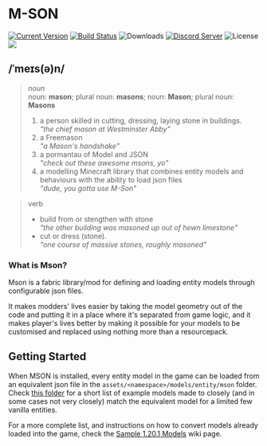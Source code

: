  # M-SON
 
 [![Current Version](https://img.shields.io/github/v/release/MineLittlePony/Mson)](https://github.com/MineLittlePony/Mson/releases/latest)
[![Build Status](https://img.shields.io/github/actions/workflow/status/MineLittlePony/Mson/gradle-build.yml)](https://github.com/MineLittlePony/Mson/actions/workflows/gradle-build.yml)
![Downloads](https://img.shields.io/github/downloads/MineLittlePony/Mson/total.svg?color=yellowgreen)
[![Discord Server](https://img.shields.io/discord/182490536119107584.svg?color=blueviolet)](https://discord.gg/HbJSFyu)
![License](https://img.shields.io/github/license/MineLittlePony/Mson)
![](https://img.shields.io/badge/api-fabric-orange.svg)

 ## /ˈmeɪs(ə)n/

> _noun_  
> noun: **mason**; plural noun: **masons**; noun: **Mason**; plural noun: **Masons**
> 1. a person skilled in cutting, dressing, laying stone in buildings.  
>    _"the chief mason at Westminster Abby"_
> 2. a Freemason  
>    _"a Mason's handshake"_
> 3. a pormantau of Model and JSON  
    _"check out these awesome msons, yo"_
> 3. a modelling Minecraft library that combines entity models and behaviours with the ability to load json files  
>   _"dude, you gotta use M-Son"_

> verb  
>  -   build from or stengthen with stone  
>     _"the other building was masoned up out of hewn limestone"_
>  - cut or dress (stone).  
>     _"one course of massive stones, roughly masoned"_

### What is Mson?

Mson is a fabric library/mod for defining and loading entity models through configurable json files.

It makes modders' lives easier by taking the model geometry out of the code and putting it in a place where it's separated from game logic,
and it makes player's lives better by making it possible for your models to be customised and replaced using nothing more than a resourcepack.


## Getting Started

When MSON is installed, every entity model in the game can be loaded from an equivalent json file in the `assets/<namespace>/models/entity/mson` folder. Check [this folder](https://github.com/MineLittlePony/Mson/tree/1.20/src/test/resources/assets/minecraft/models/entity/mson) for a short list of example models made to closely (and in some cases not very closely) match the equivalent model for a limited few vanilla entities.

For a more complete list, and instructions on how to convert models already loaded into the game, check the [Sample 1.20.1 Models](https://github.com/MineLittlePony/Mson/wiki/Sample-1.20.1-Models) wiki page.

